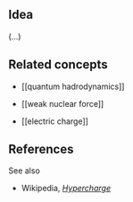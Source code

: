 

## Idea

(...)

## Related concepts

* [[quantum hadrodynamics]]

* [[weak nuclear force]]

* [[electric charge]]

## References

See also

* Wikipedia, _[Hypercharge](https://en.wikipedia.org/wiki/Hypercharge)_


